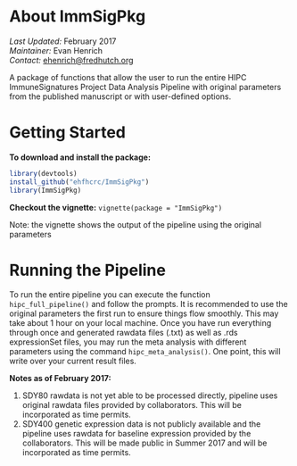 About ImmSigPkg
=========
  
*Last Updated:* February 2017  
*Maintainer:* Evan Henrich  
*Contact:* ehenrich@fredhutch.org

A package of functions that allow the user to run the entire HIPC ImmuneSignatures Project 
Data Analysis Pipeline with original parameters from the published manuscript or with 
user-defined options.

Getting Started
===============

**To download and install the package:**

```R
library(devtools)
install_github("ehfhcrc/ImmSigPkg")
library(ImmSigPkg)
```

**Checkout the vignette:** 
`vignette(package = "ImmSigPkg")`

Note: the vignette shows the output of the pipeline using the original parameters

Running the Pipeline
====================

To run the entire pipeline you can execute the function `hipc_full_pipeline()` and
follow the prompts.  It is recommended to use the original parameters the first run
to ensure things flow smoothly.  This may take about 1 hour on your local machine. 
Once you have run everything through once and generated rawdata files (.txt) as well 
as .rds expressionSet files, you may run the meta analysis with different parameters 
using the command `hipc_meta_analysis()`.  One point, this will write over your current 
result files.  

**Notes as of February 2017:**  
1. SDY80 rawdata is not yet able to be processed directly, pipeline uses original 
rawdata files provided by collaborators.  This will be incorporated as time permits.  
2. SDY400 genetic expression data is not publicly available and the pipeline uses
rawdata for baseline expression provided by the collaborators.  This will be made public
in Summer 2017 and will be incorporated as time permits.
